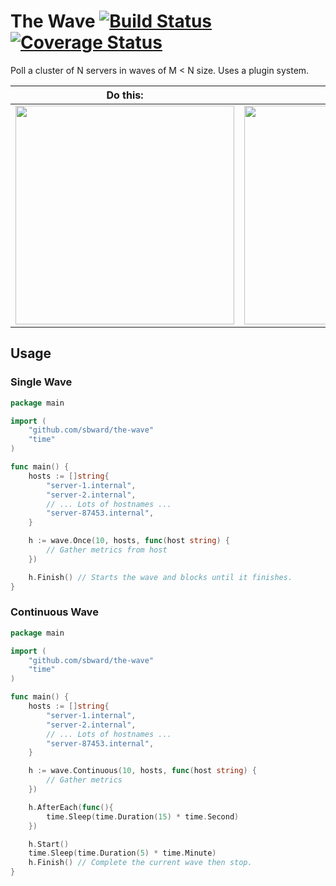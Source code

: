# The Wave [![Build Status](https://drone.io/github.com/sbward/the-wave/status.png)](https://drone.io/github.com/sbward/the-wave/latest) [![Coverage Status](https://coveralls.io/repos/sbward/the-wave/badge.png?branch=master)](https://coveralls.io/r/sbward/the-wave?branch=master)

Poll a cluster of N servers in waves of M &lt; N size.  Uses a plugin system.

Do this: | With this:
--- | ---
<img src="http://angel.elte.hu/wave/fig/demo/simulationMovieLarge.gif" width="350px" label="http://angel.elte.hu/wave/index.cgi?m=models"> | <img src="http://cdn.slashgear.com/wp-content/uploads/2012/10/google-datacenter-tech-13-580x386.jpg" width="350px" label="http://www.slashgear.com/google-data-center-hd-photos-hit-where-the-internet-lives-gallery-17252451/">

## Usage
### Single Wave
```go
package main

import (
	"github.com/sbward/the-wave"
	"time"
)

func main() {
	hosts := []string{
		"server-1.internal",
		"server-2.internal",
		// ... Lots of hostnames ...
		"server-87453.internal",
	}

	h := wave.Once(10, hosts, func(host string) {
		// Gather metrics from host
	})

	h.Finish() // Starts the wave and blocks until it finishes.
}
```
### Continuous Wave
```go
package main

import (
	"github.com/sbward/the-wave"
	"time"
)

func main() {
	hosts := []string{
		"server-1.internal",
		"server-2.internal",
		// ... Lots of hostnames ...
		"server-87453.internal",
	}

	h := wave.Continuous(10, hosts, func(host string) {
		// Gather metrics
	})

	h.AfterEach(func(){
		time.Sleep(time.Duration(15) * time.Second)
	})

	h.Start()
	time.Sleep(time.Duration(5) * time.Minute)
	h.Finish() // Complete the current wave then stop.
}
```
